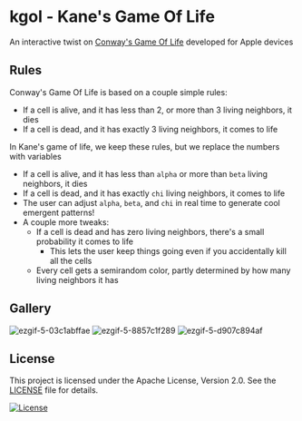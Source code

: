 # kgol - Kane's Game Of Life
An interactive twist on [Conway's Game Of Life](https://en.wikipedia.org/wiki/Conway%27s_Game_of_Life) developed for Apple devices

## Rules
Conway's Game Of Life is based on a couple simple rules:
- If a cell is alive, and it has less than 2, or more than 3 living neighbors, it dies
- If a cell is dead, and it has exactly 3 living neighbors, it comes to life

In Kane's game of life, we keep these rules, but we replace the numbers with variables
- If a cell is alive, and it has less than `alpha` or more than `beta` living neighbors, it dies
- If a cell is dead, and it has exactly `chi` living neighbors, it comes to life
- The user can adjust `alpha`, `beta`, and `chi` in real time to generate cool emergent patterns!
- A couple more tweaks:
  - If a cell is dead and has zero living neighbors, there's a small probability it comes to life
    - This lets the user keep things going even if you accidentally kill all the cells
  - Every cell gets a semirandom color, partly determined by how many living neighbors it has 

## Gallery
![ezgif-5-03c1abffae](https://github.com/user-attachments/assets/cb146ba7-894f-4cc0-a871-88ac6b421873)
![ezgif-5-8857c1f289](https://github.com/user-attachments/assets/28730ff2-a293-4879-bec6-a61200ac0e95)
![ezgif-5-d907c894af](https://github.com/user-attachments/assets/8a084dd5-aee0-47c9-9fa4-772ded074863)

## License

This project is licensed under the Apache License, Version 2.0. See the [LICENSE](LICENSE.txt) file for details.

[![License](https://img.shields.io/badge/License-Apache%202.0-blue.svg)](https://opensource.org/licenses/Apache-2.0)
